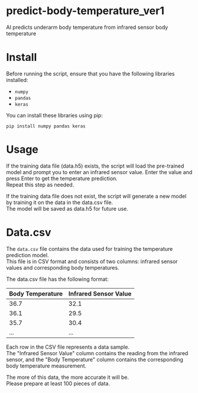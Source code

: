 # predict-body-temperature_ver1
AI predicts underarm body temperature from infrared sensor body temperature

# Install
Before running the script, ensure that you have the following libraries installed:
- `numpy`
- `pandas`
- `keras`

You can install these libraries using pip:
```
pip install numpy pandas keras
```

# Usage
If the training data file (data.h5) exists, the script will load the pre-trained model and prompt you to enter an infrared sensor value.   Enter the value and press Enter to get the temperature prediction.   
Repeat this step as needed.  
  
If the training data file does not exist, the script will generate a new model by training it on the data in the data.csv file.  
The model will be saved as data.h5 for future use.

# Data.csv
The `data.csv` file contains the data used for training the temperature prediction model.  
This file is in CSV format and consists of two columns: infrared sensor values and corresponding body temperatures.
  
The data.csv file has the following format:

|   Body Temperature   | Infrared Sensor Value |
|----------------------|-----------------------|
| 36.7                 | 32.1                  |
| 36.1                 | 29.5                  |
| 35.7                 | 30.4                  |
| ...                  | ...                   |

Each row in the CSV file represents a data sample.  
The "Infrared Sensor Value" column contains the reading from the infrared sensor, and the "Body Temperature" column contains the corresponding body temperature measurement.
    
The more of this data, the more accurate it will be.  
Please prepare at least 100 pieces of data.

